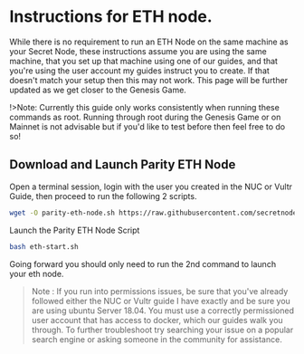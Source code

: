 # Instructions for ETH node.
While there is no requirement to run an ETH Node on the same machine as your Secret Node, these instructions assume you are using the same machine, that you set up that machine using one of our guides, and that you're using the user account my guides instruct you to create. If that doesn't match your setup then this may not work. This page will be further updated as we get closer to the Genesis Game.

!>Note: Currently this guide only works consistently when running these commands as root. Running through root during the Genesis Game or on Mainnet is not advisable but if you'd like to test before then feel free to do so!

## Download and Launch Parity ETH Node

Open a terminal session, login with the user you created in the NUC or Vultr Guide, then proceed to run the following 2 scripts.

```bash
wget -O parity-eth-node.sh https://raw.githubusercontent.com/secretnodes/scripts/master/eth-provision.sh
```

Launch the Parity ETH Node Script

```bash
bash eth-start.sh
```

Going forward you should only need to run the 2nd command to launch your eth node.

> Note : If you run into permissions issues, be sure that you've already followed either the NUC or Vultr guide I have exactly and be sure you are using ubuntu Server 18.04. You must use a correctly permissioned user account that has access to docker, which our guides walk you through. To further troubleshoot try searching your issue on a popular search engine or asking someone in the community for assistance.
